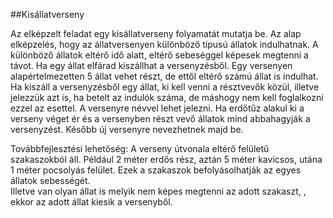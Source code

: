 ##Kisállatverseny  

Az elképzelt feladat egy kisállatverseny folyamatát mutatja be. Az alap elképzelés, hogy az állatversenyen különböző típusú állatok indulhatnak. A különböző állatok eltérő idő alatt, eltérő sebeséggel képesek megtenni a távot.
 Ha egy állat elfárad kiszállhat a versenyzésből. Egy versenyen alapértelmezetten 5 állat vehet részt, de ettől eltérő számú állat is indulhat. Ha kiszáll a versenyzésből egy állat, ki kell venni a résztvevők közül, illetve jelezzük azt is, ha betelt az indulók száma, de máshogy nem kell foglalkozni ezzel az esettel. 
 A versenyre névvel lehet jelezni. Ha erdőtűz alakul ki a verseny véget ér és a versenyben részt vevő állatok mind abbahagyják a versenyzést. Később új versenyre nevezhetnek majd be.  


Továbbfejlesztési lehetőség:
A verseny útvonala eltérő felületű szakaszokból áll. Például 2 méter erdős rész, aztán 5 méter kavicsos, utána 1 méter pocsolyás felület. Ezek a szakaszok befolyásolhatják az egyes állatok sebességét.  
Illetve van olyan állat is melyik nem képes megtenni az adott szakaszt, , ekkor az adott állat kiesik a versenyből.
